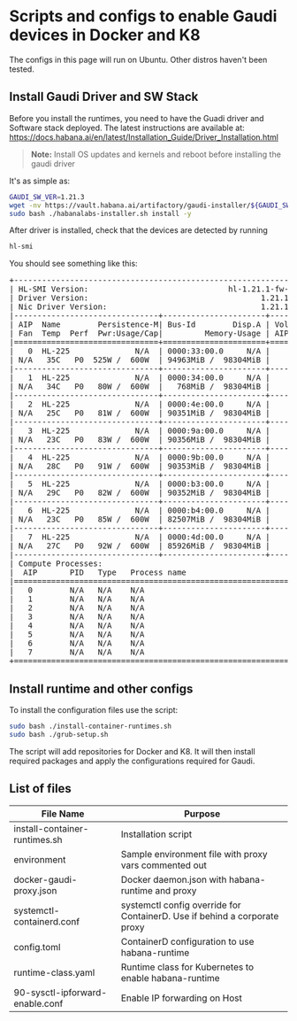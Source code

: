 # Scripts and configs to enable Gaudi devices in Docker and K8

The configs in this page will run on Ubuntu. Other distros haven't been tested.

## Install Gaudi Driver and SW Stack
Before you install the runtimes, you need to have the Guadi driver and Software stack deployed.
The latest instructions are available at: https://docs.habana.ai/en/latest/Installation_Guide/Driver_Installation.html
> **__Note:__** Install OS updates and kernels and reboot before installing the gaudi driver

It's as simple as:
```bash
GAUDI_SW_VER=1.21.3
wget -nv https://vault.habana.ai/artifactory/gaudi-installer/${GAUDI_SW_VER}/habanalabs-installer.sh
sudo bash ./habanalabs-installer.sh install -y
```
After driver is installed, check that the devices are detected by running
```bash
hl-smi
```
You should see something like this:
<pre>
+-----------------------------------------------------------------------------+
| HL-SMI Version:                              hl-1.21.1-fw-59.2.3.0          |
| Driver Version:                                     1.21.1-bfcec49          |
| Nic Driver Version:                                 1.21.1-ead2cb0          |
|-------------------------------+----------------------+----------------------+
| AIP  Name        Persistence-M| Bus-Id        Disp.A | Volatile Uncor-Events|
| Fan  Temp  Perf  Pwr:Usage/Cap|         Memory-Usage | AIP-Util  Compute M. |
|===============================+======================+======================|
|   0  HL-225              N/A  | 0000:33:00.0     N/A |                  21  |
| N/A   35C   P0  525W /  600W  | 94963MiB /  98304MiB |    88%           96% |
|-------------------------------+----------------------+----------------------+
|   1  HL-225              N/A  | 0000:34:00.0     N/A |                   0  |
| N/A   34C   P0   80W /  600W  |   768MiB /  98304MiB |     0%            0% |
|-------------------------------+----------------------+----------------------+
|   2  HL-225              N/A  | 0000:4e:00.0     N/A |                   0  |
| N/A   25C   P0   81W /  600W  | 90351MiB /  98304MiB |     0%           91% |
|-------------------------------+----------------------+----------------------+
|   3  HL-225              N/A  | 0000:9a:00.0     N/A |                   0  |
| N/A   23C   P0   83W /  600W  | 90356MiB /  98304MiB |     0%           91% |
|-------------------------------+----------------------+----------------------+
|   4  HL-225              N/A  | 0000:9b:00.0     N/A |                   0  |
| N/A   28C   P0   91W /  600W  | 90353MiB /  98304MiB |     0%           91% |
|-------------------------------+----------------------+----------------------+
|   5  HL-225              N/A  | 0000:b3:00.0     N/A |                   0  |
| N/A   29C   P0   82W /  600W  | 90352MiB /  98304MiB |     0%           91% |
|-------------------------------+----------------------+----------------------+
|   6  HL-225              N/A  | 0000:b4:00.0     N/A |                 176  |
| N/A   23C   P0   85W /  600W  | 82507MiB /  98304MiB |     0%           83% |
|-------------------------------+----------------------+----------------------+
|   7  HL-225              N/A  | 0000:4d:00.0     N/A |                   0  |
| N/A   27C   P0   92W /  600W  | 85926MiB /  98304MiB |     0%           87% |
|-------------------------------+----------------------+----------------------+
| Compute Processes:                                               AIP Memory |
|  AIP       PID   Type   Process name                             Usage      |
|=============================================================================|
|   0        N/A   N/A    N/A                                      N/A        |
|   1        N/A   N/A    N/A                                      N/A        |
|   2        N/A   N/A    N/A                                      N/A        |
|   3        N/A   N/A    N/A                                      N/A        |
|   4        N/A   N/A    N/A                                      N/A        |
|   5        N/A   N/A    N/A                                      N/A        |
|   6        N/A   N/A    N/A                                      N/A        |
|   7        N/A   N/A    N/A                                      N/A        |
+=============================================================================+
</pre>

## Install runtime and other configs
To install the configuration files use the script:
```bash
sudo bash ./install-container-runtimes.sh
sudo bash ./grub-setup.sh
```

The script will add repositories for Docker and K8.
It will then install required packages and apply the configurations required for Gaudi.

## List of files

|File Name | Purpose |
|--|--|
|install-container-runtimes.sh | Installation script |
|environment | Sample environment file with proxy vars commented out |
|docker-gaudi-proxy.json | Docker daemon.json with habana-runtime and proxy |
|systemctl-containerd.conf | systemctl config override for ContainerD. Use if behind a corporate proxy |
|config.toml | ContainerD configuration to use habana-runtime |
|runtime-class.yaml | Runtime class for Kubernetes to enable habana-runtime |
|90-sysctl-ipforward-enable.conf |  Enable IP forwarding on Host |
